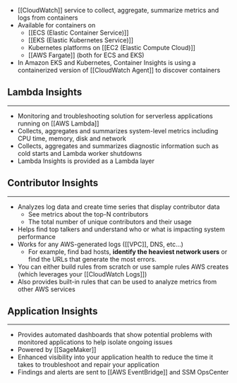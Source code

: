 - [[CloudWatch]] service to collect, aggregate, summarize metrics and logs from containers
- Available for containers on 
	- [[ECS (Elastic Container Service)]]
	- [[EKS (Elastic Kubernetes Service)]]
	- Kubernetes platforms on [[EC2 (Elastic Compute Cloud)]]
	- [[AWS Fargate]] (both for ECS and EKS)
- In Amazon EKS and Kubernetes, Container Insights is using a containerized version of [[CloudWatch Agent]] to discover containers

## Lambda Insights
---
- Monitoring and troubleshooting solution for serverless applications running on [[AWS Lambda]]
- Collects, aggregates and summarizes system-level metrics including CPU time, memory, disk and network
- Collects, aggregates and summarizes diagnostic information such as cold starts and Lambda worker shutdowns
- Lambda Insights is provided as a Lambda layer

## Contributor Insights
---
- Analyzes log data and create time series that display contributor data
	- See metrics about the top-N contributors
	- The total number of unique contributors and their usage
- Helps find top talkers and understand who or what is impacting system performance
- Works for any AWS-generated logs ([[VPC]], DNS, etc...)
	- For example, find bad hosts, __identify the heaviest network users__ or find the URLs that generate the most errors.
- You can either build rules from scratch or use sample rules AWS creates (which leverages your [[CloudWatch Logs]])
- Also provides built-in rules that can be used to analyze metrics from other AWS services

## Application Insights
---
- Provides automated dashboards that show potential problems with monitored applications to help isolate ongoing issues
- Powered by [[SageMaker]]
- Enhanced visibility into your application health to reduce the time it takes to troubleshoot and repair your application
- Findings and alerts are sent to [[AWS EventBridge]] and SSM OpsCenter